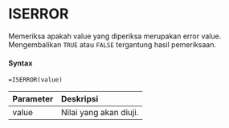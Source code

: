 # ISERROR

Memeriksa apakah value yang diperiksa merupakan error value. Mengembalikan `TRUE` atau `FALSE` tergantung hasil pemeriksaan.

#### Syntax

```text
=ISERROR(value)
```

| Parameter | Deskripsi |
| :--- | :--- |
| value | Nilai yang akan diuji. |